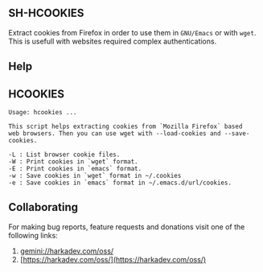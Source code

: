 ## SH-HCOOKIES

Extract cookies from Firefox in order to use them in `GNU/Emacs`
or with `wget`. This is usefull with websites required complex
authentications.

## Help

## HCOOKIES

    Usage: hcookies ...
    
    This script helps extracting cookies from `Mozilla Firefox` based
    web browsers. Then you can use wget with --load-cookies and --save-cookies.
    
    -L : List browser cookie files.
    -W : Print cookies in `wget` format.
    -E : Print cookies in `emacs` format.
    -w : Save cookies in `wget` format in ~/.cookies
    -e : Save cookies in `emacs` format in ~/.emacs.d/url/cookies.


## Collaborating

For making bug reports, feature requests and donations visit one of the
following links:

1. [gemini://harkadev.com/oss/](gemini://harkadev.com/oss/)
2. [https://harkadev.com/oss/](https://harkadev.com/oss/)

